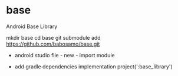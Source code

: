 # base
Android Base Library

mkdir base
cd base
git submodule add https://github.com/babosamo/base.git


* android studio
file - new - import module


* add gradle dependencies
implementation project(':base_library')